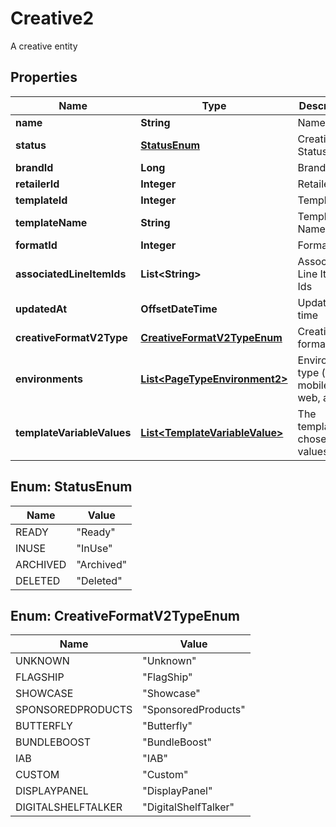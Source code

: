

# Creative2

A creative entity

## Properties

| Name | Type | Description | Notes |
|------------ | ------------- | ------------- | -------------|
|**name** | **String** | Name |  |
|**status** | [**StatusEnum**](#StatusEnum) | Creative Status |  |
|**brandId** | **Long** | Brand Id |  |
|**retailerId** | **Integer** | Retailer Id |  |
|**templateId** | **Integer** | Template Id |  |
|**templateName** | **String** | Template Name |  |
|**formatId** | **Integer** | Format Id |  |
|**associatedLineItemIds** | **List&lt;String&gt;** | Associated Line Item Ids |  |
|**updatedAt** | **OffsetDateTime** | Updated at time |  |
|**creativeFormatV2Type** | [**CreativeFormatV2TypeEnum**](#CreativeFormatV2TypeEnum) | Creative format type |  |
|**environments** | [**List&lt;PageTypeEnvironment2&gt;**](PageTypeEnvironment2.md) | Environment type (e.g. mobile, web, app) |  |
|**templateVariableValues** | [**List&lt;TemplateVariableValue&gt;**](TemplateVariableValue.md) | The template chosen values |  |



## Enum: StatusEnum

| Name | Value |
|---- | -----|
| READY | &quot;Ready&quot; |
| INUSE | &quot;InUse&quot; |
| ARCHIVED | &quot;Archived&quot; |
| DELETED | &quot;Deleted&quot; |



## Enum: CreativeFormatV2TypeEnum

| Name | Value |
|---- | -----|
| UNKNOWN | &quot;Unknown&quot; |
| FLAGSHIP | &quot;FlagShip&quot; |
| SHOWCASE | &quot;Showcase&quot; |
| SPONSOREDPRODUCTS | &quot;SponsoredProducts&quot; |
| BUTTERFLY | &quot;Butterfly&quot; |
| BUNDLEBOOST | &quot;BundleBoost&quot; |
| IAB | &quot;IAB&quot; |
| CUSTOM | &quot;Custom&quot; |
| DISPLAYPANEL | &quot;DisplayPanel&quot; |
| DIGITALSHELFTALKER | &quot;DigitalShelfTalker&quot; |



